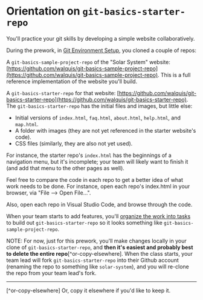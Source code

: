# Orientation on `git-basics-starter-repo`

You'll practice your git skills by developing a simple website collaboratively.

During the prework, in [Git Environment Setup](/prework/env-setup.md), you cloned a couple of repos:

A `git-basics-sample-project-repo` of the "Solar System" website: [https://github.com/walquis/git-basics-sample-project-repo](https://github.com/walquis/git-basics-sample-project-repo).  This is a full reference implementation of the website you'll build.

A `git-basics-starter-repo` for that website:
[https://github.com/walquis/git-basics-starter-repo](https://github.com/walquis/git-basics-starter-repo).  The `git-basics-starter-repo` has the initial files and images, but little else:
- Initial versions of `index.html`, `faq.html`, `about.html`, `help.html`, and `map.html`.
- A folder with images (they are not yet referenced in the starter website's code).
- CSS files (similarly, they are also not yet used).

For instance, the starter repo's `index.html` has the beginnings of a navigation menu, but it's incomplete; your team will likely want to finish it (and add that menu to the other pages as well).

Feel free to compare the code in each repo to get a better idea of what work needs to be done.  For instance, open each repo's index.html in your browser, via "File --> Open File...".

Also, open each repo in Visual Studio Code, and browse through the code.

When your team starts to add features, you'll [organize the work into tasks](/session2/add-features.md) to build out `git-basics-starter-repo` so it looks something like `git-basics-sample-project-repo`.

NOTE: For now, just for this prework, you'll make changes locally in your clone of `git-basics-starter-repo`, and **then it's easiest and probably best to delete the entire repo**[^or-copy-elsewhere].  When the class starts, your team lead will fork `git-basics-starter-repo` into their Github account (renaming the repo to something like `solar-system`), and you will re-clone the repo from your team lead's fork.

---
[^or-copy-elsewhere] Or, copy it elsewhere if you'd like to keep it.
